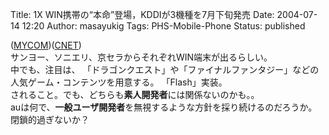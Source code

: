 Title: 1X WIN携帯の“本命”登場，KDDIが3機種を7月下旬発売
Date: 2004-07-14 12:20
Author: masayukig
Tags: PHS-Mobile-Phone
Status: published

([MYCOM](http://pcweb.mycom.co.jp/news/2004/07/12/002.html))([CNET](http://japan.cnet.com/news/com/story/0,2000047668,20069788,00.htm))  
サンヨー、ソニエリ、京セラからそれぞれWIN端末が出るらしい。  
中でも、注目は、
「ドラゴンクエスト」や「ファイナルファンタジー」などの人気ゲーム・コンテンツを用意する。
「Flash」実装。  
されること。でも、どちらも**素人開発者**には関係ないのかも。。  
auは何で、**一般ユーザ開発者**を無視するような方針を採り続けるのだろうか。  
閉鎖的過ぎないか？
